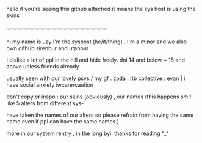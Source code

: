 hello if you're seeing this github attached it means the sys host is using the skins

𓎟𓎟𓎟𓎟𓎟𓎟𓎟𓎟𓎟𓎟𓎟𓎟𓎟𓎟𓎟𓎟𓎟𓎟

hi my name is Jay I'm the syshost (he/it/thing) . I'm a minor and we also own github sirenbur and utahbur

I dislike a lot of ppl in the hill and hide freely. dni 14 and below + 18 and above unless friends already

usually seen with our lovely psys / my gf . zoda . rib collective . evan | i have social anxiety iwcare/caution

don't copy or inspo : our skins (obviously) , our names (this happens sm!! like 5 alters from different sys-

have taken the names of our alters so please refrain from having the same name even if ppl can have the same names.)

more in our system rentry , in the long byi. thanks for reading ^_^
